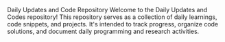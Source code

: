 Daily Updates and Code Repository
Welcome to the Daily Updates and Codes repository! This repository serves as a collection of daily learnings, code snippets, and projects. It's intended to track progress, organize code solutions, and document daily programming and research activities.